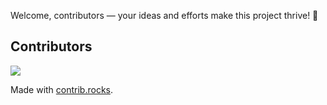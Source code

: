 Welcome, contributors — your ideas and efforts make this project thrive! 🌟

## Contributors

<a href="https://github.com/sjtu-sai/SAI-Community/graphs/contributors">
  <img src="https://contrib.rocks/image?repo=sjtu-sai/SAI-Community" />
</a>

Made with [contrib.rocks](https://contrib.rocks).
